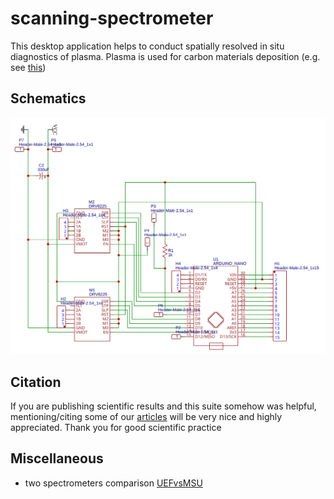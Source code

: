 # scanning-spectrometer

This desktop application helps to conduct spatially resolved in situ diagnostics of plasma. Plasma is used for carbon materials deposition (e.g. see [this](https://github.com/IRebri/pyCVD/))

## Schematics
![board schematics](misc/board_schematics.svg)

## Citation
If you are publishing scientific results and this suite somehow was helpful, mentioning/citing some of our [articles](https://scholar.google.ru/citations?user=Q8aiUDQAAAAJ&hl=en) will be very nice and highly appreciated. Thank you for good scientific practice

## Miscellaneous
* two spectrometers comparison [UEFvsMSU](http://nbviewer.jupyter.org/github/IRebri/scanning-spectrometer/blob/master/misc/UEFvsMSU%20mobile%20spectrometers.ipynb)
